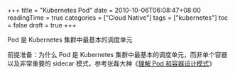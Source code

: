 +++
title = "Kubernetes Pod"
date = 2010-10-06T06:08:47+08:00
readingTime = true
categories = ["Cloud Native"]
tags = ["kubernetes"]
toc = false
draft = true
+++

Pod 是 Kubernetes 集群中最基本的调度单元

<!--more-->

前提准备：为什么 Pod 是 Kubernetes 集群中最基本的调度单元，而非单个容器以及非常重要的 sidecar 模式，参考张磊大神《[理解 Pod 和容器设计模式](https://edu.aliyun.com/lesson_1651_13079?spm=5176.10731542.0.0.a53a20beDTUo8v#_13079)》
